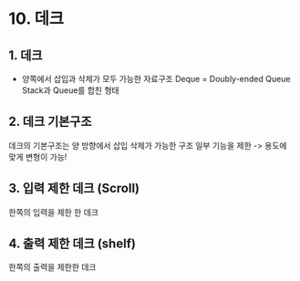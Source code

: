 <h1 id="10-데크">10. 데크</h1>
<h2 id="1-데크">1. 데크</h2>
<ul>
<li>양쪽에서 삽입과 삭제가 모두 가능한 자료구조
Deque = Doubly-ended Queue
Stack과 Queue를 합친 형태</li>
</ul>
<h2 id="2-데크-기본구조">2. 데크 기본구조</h2>
<p>데크의 기본구조는 양 방향에서 삽입 삭제가 가능한 구조
일부 기능을 제한 -&gt; 용도에 맞게 변형이 가능!
<img alt="" src="https://velog.velcdn.com/images/noop/post/d4b8e9c4-5ba6-44cc-b107-def5de1271c2/image.png" /></p>
<h2 id="3-입력-제한-데크-scroll">3. 입력 제한 데크 (Scroll)</h2>
<p>한쪽의 입력을 제한 한 데크</p>
<h2 id="4-출력-제한-데크-shelf">4. 출력 제한 데크 (shelf)</h2>
<p>한쪽의 출력을 제한한 데크</p>
<p><img alt="" src="https://velog.velcdn.com/images/noop/post/ace96b18-d342-4da9-b6d2-e225d3e0798f/image.png" /></p>
